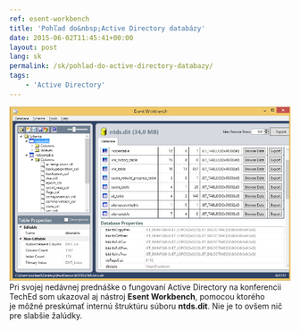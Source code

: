 ```yaml
---
ref: esent-workbench
title: 'Pohľad do&nbsp;Active Directory databázy'
date: 2015-06-02T11:45:41+00:00
layout: post
lang: sk
permalink: /sk/pohlad-do-active-directory-databazy/
tags:
    - 'Active Directory'
---
```


![Esent Workbench](../../assets/images/workbench.png) Pri svojej nedávnej&nbsp;prednáške o&nbsp;fungovaní Active Directory na konferencii TechEd som ukazoval aj&nbsp;nástroj **Esent Workbench**, pomocou ktorého je&nbsp;môžné preskúmať internú štruktúru súboru **ntds.dit**. Nie je&nbsp;to&nbsp;ovšem nič pre&nbsp;slabšie žalúdky.